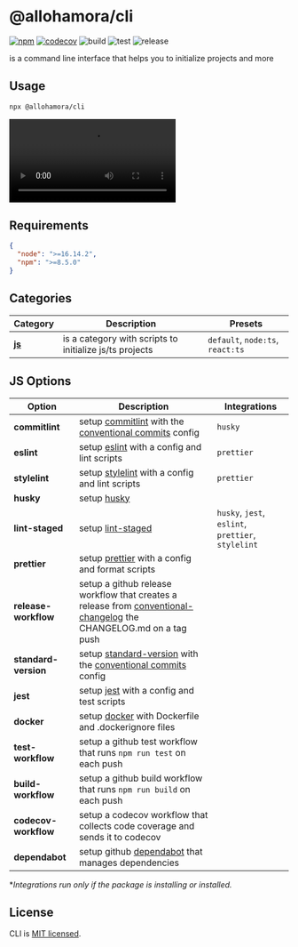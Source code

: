 # @allohamora/cli

[![npm](https://img.shields.io/npm/v/@allohamora/cli)](https://www.npmjs.com/package/@allohamora/cli)
[![codecov](https://codecov.io/gh/allohamora/cli/branch/master/graph/badge.svg?token=XVDXR2RWTI)](https://codecov.io/gh/allohamora/cli)
![build](https://github.com/allohamora/cli/actions/workflows/build.yml/badge.svg)
![test](https://github.com/allohamora/cli/actions/workflows/test.yml/badge.svg)
![release](https://github.com/allohamora/cli/actions/workflows/release.yml/badge.svg)

is a command line interface that helps you to initialize projects and more

## Usage

```bash
npx @allohamora/cli
```

<video src="https://github.com/allohamora/cli/assets/54174661/86239f05-d0e6-426c-b20f-490feded41e2"></video>

## Requirements

```json
{
  "node": ">=16.14.2",
  "npm": ">=8.5.0"
}
```

## Categories

| Category              | Description                                             | Presets                          |
| --------------------- | ------------------------------------------------------- | -------------------------------- |
| [**js**](#js-options) | is a category with scripts to initialize js/ts projects | `default`, `node:ts`, `react:ts` |

## JS Options

| Option               | Description                                                                                                                                                                           | Integrations                                       |
| -------------------- | ------------------------------------------------------------------------------------------------------------------------------------------------------------------------------------- | -------------------------------------------------- |
| **commitlint**       | setup [commitlint](https://github.com/conventional-changelog/commitlint) with the [conventional commits](https://www.conventionalcommits.org/en/v1.0.0/) config                       | `husky`                                            |
| **eslint**           | setup [eslint](https://github.com/eslint/eslint) with a config and lint scripts                                                                                                       | `prettier`                                         |
| **stylelint**        | setup [stylelint](https://github.com/stylelint/stylelint) with a config and lint scripts                                                                                              | `prettier`                                         |
| **husky**            | setup [husky](https://github.com/typicode/husky)                                                                                                                                      |                                                    |
| **lint-staged**      | setup [lint-staged](https://github.com/okonet/lint-staged)                                                                                                                            | `husky`, `jest`, `eslint`, `prettier`, `stylelint` |
| **prettier**         | setup [prettier](https://github.com/prettier/prettier) with a config and format scripts                                                                                               |                                                    |
| **release-workflow** | setup a github release workflow that creates a release from [conventional-changelog](https://github.com/conventional-changelog/conventional-changelog) the CHANGELOG.md on a tag push |                                                    |
| **standard-version** | setup [standard-version](https://github.com/conventional-changelog/standard-version) with the [conventional commits](https://www.conventionalcommits.org/en/v1.0.0/) config           |                                                    |
| **jest**             | setup [jest](https://github.com/facebook/jest) with a config and test scripts                                                                                                         |                                                    |
| **docker**           | setup [docker](https://github.com/docker) with Dockerfile and .dockerignore files                                                                                                     |                                                    |
| **test-workflow**    | setup a github test workflow that runs `npm run test` on each push                                                                                                                    |                                                    |
| **build-workflow**   | setup a github build workflow that runs `npm run build` on each push                                                                                                                  |                                                    |
| **codecov-workflow** | setup a codecov workflow that collects code coverage and sends it to codecov                                                                                                          |                                                    |
| **dependabot**       | setup github [dependabot](https://github.com/dependabot) that manages dependencies                                                                                                    |                                                    |

\*_Integrations run only if the package is installing or installed._

## License

CLI is [MIT licensed](/LICENSE).
